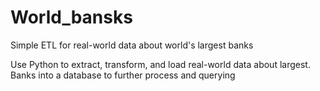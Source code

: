 # World_bansks
Simple ETL for real-world data about world's largest banks

Use Python to extract, transform, and load real-world data about largest. Banks into a database to further process and querying
